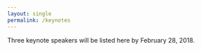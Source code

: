 ```yaml
---
layout: single
permalink: /keynotes
---
```

Three keynote speakers will be listed here by February 28, 2018.